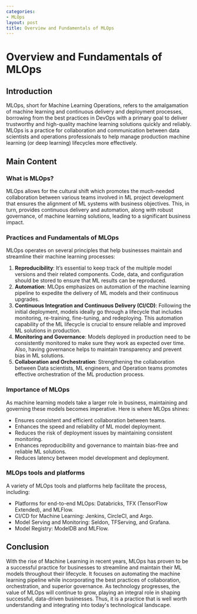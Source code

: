 ```yaml
---
categories:
- MLOps
layout: post
title: Overview and Fundamentals of MLOps
---
```


# Overview and Fundamentals of MLOps

## Introduction

MLOps, short for Machine Learning Operations, refers to the amalgamation of machine learning and continuous delivery and deployment processes, borrowing from the best practices in DevOps with a primary goal to deliver trustworthy and high-quality machine learning solutions quickly and reliably. MLOps is a practice for collaboration and communication between data scientists and operations professionals to help manage production machine learning (or deep learning) lifecycles more effectively.

## Main Content

### What is MLOps?

MLOps allows for the cultural shift which promotes the much-needed collaboration between various teams involved in ML project development that ensures the alignment of ML systems with business objectives. This, in turn, provides continuous delivery and automation, along with robust governance, of machine learning solutions, leading to a significant business impact.

### Practices and Fundamentals of MLOps 

MLOps operates on several principles that help businesses maintain and streamline their machine learning processes:

1. **Reproducibility**: It’s essential to keep track of the multiple model versions and their related components. Code, data, and configuration should be stored to ensure that ML results can be reproduced.
2. **Automation**: MLOps emphasizes on automation of the machine learning pipeline to expedite the delivery of ML models and their continuous upgrades.
3. **Continuous Integration and Continuous Delivery (CI/CD)**: Following the initial deployment, models ideally go through a lifecycle that includes monitoring, re-training, fine-tuning, and redeploying. This automation capability of the ML lifecycle is crucial to ensure reliable and improved ML solutions in production.
4. **Monitoring and Governance**: Models deployed in production need to be consistently monitored to make sure they work as expected over time. Also, having governance helps to maintain transparency and prevent bias in ML solutions.
5. **Collaboration and Orchestration**: Strengthening the collaboration between Data scientists, ML engineers, and Operation teams promotes effective orchestration of the ML production process.

### Importance of MLOps

As machine learning models take a larger role in business, maintaining and governing these models becomes imperative. Here is where MLOps shines:

- Ensures consistent and efficient collaboration between teams.
- Enhances the speed and reliability of ML model deployment.
- Reduces the risk of deployment issues by maintaining consistent monitoring.
- Enhances reproducibility and governance to maintain bias-free and reliable ML solutions.
- Reduces latency between model development and deployment.

### MLOps tools and platforms

A variety of MLOps tools and platforms help facilitate the process, including:

- Platforms for end-to-end MLOps: Databricks, TFX (TensorFlow Extended), and MLFlow.
- CI/CD for Machine Learning: Jenkins, CircleCI, and Argo.
- Model Serving and Monitoring: Seldon, TFServing, and Grafana.
- Model Registry: ModelDB and MLFlow.

## Conclusion

With the rise of Machine Learning in recent years, MLOps has proven to be a successful practice for businesses to streamline and maintain their ML models throughout their lifecycle. It focuses on automating the machine learning pipeline while incorporating the best practices of collaboration, orchestration, and superior governance. As technology progresses, the value of MLOps will continue to grow, playing an integral role in shaping successful, data-driven businesses. Thus, it is a practice that is well worth understanding and integrating into today's technological landscape.